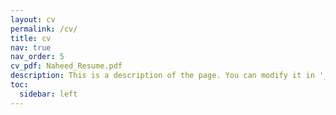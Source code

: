 ```yaml
---
layout: cv
permalink: /cv/
title: cv
nav: true
nav_order: 5
cv_pdf: Naheed_Resume.pdf
description: This is a description of the page. You can modify it in '_pages/cv.md'. You can also change or remove the top pdf download button.
toc:
  sidebar: left
---
```


